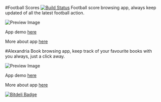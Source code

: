 #Football Scores [![Build Status](https://travis-ci.org/amrendra18/udacity-p3.svg?branch=master)](https://travis-ci.org/amrendra18/udacity-p3)
Football score browsing app, always keep updated of all the latest football action.

![Preview Image](../master/FootballScores/snaps/preview.gif)   

App demo [here](https://www.youtube.com/watch?v=hhsLan2DmN4)

More about app [here](https://github.com/amrendra18/udacity-p3/tree/master/FootballScores)

#Alexandria
Book browsing app, keep track of your favourite books with you always, just a click away.

![Preview Image](../master/alexandria/snaps/preview.gif)

App demo [here](https://www.youtube.com/watch?v=OxABBB01b7M)

More about app [here](https://github.com/amrendra18/udacity-p3/tree/master/alexandria)


[![Bitdeli Badge](https://d2weczhvl823v0.cloudfront.net/amrendra18/udacity-p3/trend.png)](https://bitdeli.com/free "Bitdeli Badge")

